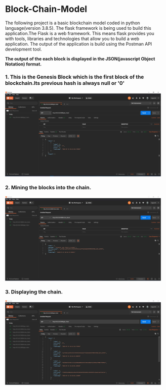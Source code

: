 # Block-Chain-Model
The following project is a basic blockchain model coded in python language(version 3.8.5).
The flask framework is being used to build this application.The Flask is a web framework. This means flask provides you with tools, libraries and technologies that allow you to build a web application.
The output of the application is build using the Postman API development tool.

**The output of the each block is displayed in the JSON(javascript Object Notation) format.**


### 1. This is the Genesis Block which is the first block of the blockchain.Its previous hash is always null or '0'
<img src = "Blockchain Create/Images/getchain.JPG" width=800>

### 2. Mining the blocks into the chain.
<img src = "Blockchain Create/Images/mine1.JPG" width=800>

### 3. Displaying the chain.
<img src = "Blockchain Create/Images/mine2.JPG" width=800>

